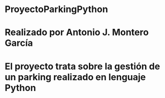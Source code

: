 # ProyectoParkingPython
# Realizado por Antonio J. Montero García
# El proyecto trata sobre la gestión de un parking realizado en lenguaje Python
